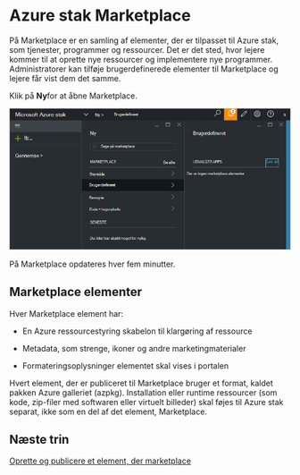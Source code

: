 <properties
    pageTitle="Publicere et element i brugerdefineret marketplace Azure stablede (tjenesteadministratoren) | Microsoft Azure"
    description="Lær, hvordan du publicerer et brugerdefineret marketplace element Azure stablede som tjenesteadministrator af en."
    services="azure-stack"
    documentationCenter=""
    authors="rupisure"
    manager="byronr"
    editor=""/>

<tags
    ms.service="azure-stack"
    ms.workload="na"
    ms.tgt_pltfrm="na"
    ms.devlang="na"
    ms.topic="article"
    ms.date="09/26/2016"
    ms.author="rupisure"/>

# <a name="the-azure-stack-marketplace"></a>Azure stak Marketplace

På Marketplace er en samling af elementer, der er tilpasset til Azure stak, som tjenester, programmer og ressourcer. Det er det sted, hvor lejere kommer til at oprette nye ressourcer og implementere nye programmer. Administratorer kan tilføje brugerdefinerede elementer til Marketplace og lejere får vist dem det samme.

Klik på **Ny**for at åbne Marketplace.

![](media/azure-stack-publish-custom-marketplace-item/image1.png)

På Marketplace opdateres hver fem minutter.

## <a name="marketplace-items"></a>Marketplace elementer

Hver Marketplace element har:

-   En Azure ressourcestyring skabelon til klargøring af ressource

-   Metadata, som strenge, ikoner og andre marketingmaterialer

-   Formateringsoplysninger elementet skal vises i portalen

Hvert element, der er publiceret til Marketplace bruger et format, kaldet pakken Azure galleriet (azpkg). Installation eller runtime ressourcer (som kode, zip-filer med softwaren eller virtuelt billeder) skal føjes til Azure stak separat, ikke som en del af det element, Marketplace. 

## <a name="next-steps"></a>Næste trin

[Oprette og publicere et element, der marketplace](azure-stack-create-and-publish-marketplace-item.md)
